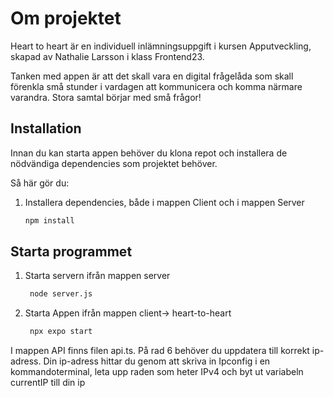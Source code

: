 # Om projektet

Heart to heart är en individuell inlämningsuppgift i kursen Apputveckling, skapad av Nathalie Larsson i klass Frontend23.

Tanken med appen är att det skall vara en digital frågelåda som skall förenkla små stunder i vardagen att kommunicera och komma närmare varandra. Stora samtal börjar med små frågor!

## Installation

Innan du kan starta appen behöver du klona repot och installera de nödvändiga dependencies som projektet behöver.

Så här gör du:

1. Installera dependencies, både i mappen Client och i mappen Server

   ```bash
   npm install
   ```

## Starta programmet

1. Starta servern ifrån mappen server

   ```bash
    node server.js
   ```

2. Starta Appen ifrån mappen client-> heart-to-heart

   ```bash
    npx expo start
   ```

I mappen API finns filen api.ts. På rad 6 behöver du uppdatera till korrekt ip-adress.
Din ip-adress hittar du genom att skriva in Ipconfig i en kommandoterminal, leta upp raden som heter IPv4 och byt ut variabeln currentIP till din ip
